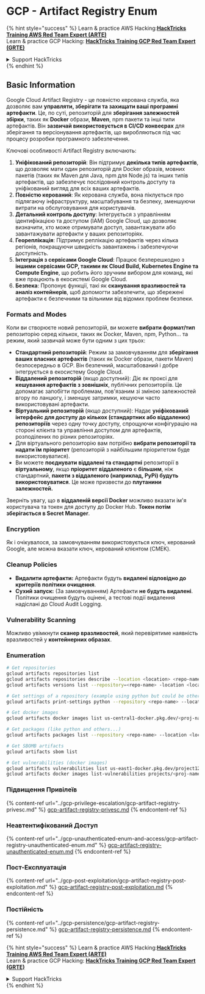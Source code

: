 # GCP - Artifact Registry Enum

{% hint style="success" %}
Learn & practice AWS Hacking:<img src="../../../.gitbook/assets/image (1) (1) (1) (1).png" alt="" data-size="line">[**HackTricks Training AWS Red Team Expert (ARTE)**](https://training.hacktricks.xyz/courses/arte)<img src="../../../.gitbook/assets/image (1) (1) (1) (1).png" alt="" data-size="line">\
Learn & practice GCP Hacking: <img src="../../../.gitbook/assets/image (2) (1).png" alt="" data-size="line">[**HackTricks Training GCP Red Team Expert (GRTE)**<img src="../../../.gitbook/assets/image (2) (1).png" alt="" data-size="line">](https://training.hacktricks.xyz/courses/grte)

<details>

<summary>Support HackTricks</summary>

* Check the [**subscription plans**](https://github.com/sponsors/carlospolop)!
* **Join the** 💬 [**Discord group**](https://discord.gg/hRep4RUj7f) or the [**telegram group**](https://t.me/peass) or **follow** us on **Twitter** 🐦 [**@hacktricks\_live**](https://twitter.com/hacktricks_live)**.**
* **Share hacking tricks by submitting PRs to the** [**HackTricks**](https://github.com/carlospolop/hacktricks) and [**HackTricks Cloud**](https://github.com/carlospolop/hacktricks-cloud) github repos.

</details>
{% endhint %}

## Basic Information

Google Cloud Artifact Registry - це повністю керована служба, яка дозволяє вам **управляти, зберігати та захищати ваші програмні артефакти**. Це, по суті, репозиторій для **зберігання залежностей збірки**, таких як **Docker** образи, **Maven**, npm пакети та інші типи артефактів. Він **зазвичай використовується в CI/CD конвеєрах** для зберігання та версіонування артефактів, що виробляються під час процесу розробки програмного забезпечення.

Ключові особливості Artifact Registry включають:

1. **Уніфікований репозиторій**: Він підтримує **декілька типів артефактів**, що дозволяє мати один репозиторій для Docker образів, мовних пакетів (таких як Maven для Java, npm для Node.js) та інших типів артефактів, що забезпечує послідовний контроль доступу та уніфікований вигляд для всіх ваших артефактів.
2. **Повністю керований**: Як керована служба, вона піклується про підлягаючу інфраструктуру, масштабування та безпеку, зменшуючи витрати на обслуговування для користувачів.
3. **Детальний контроль доступу**: Інтегрується з управлінням ідентифікацією та доступом (IAM) Google Cloud, що дозволяє визначити, хто може отримувати доступ, завантажувати або завантажувати артефакти у ваших репозиторіях.
4. **Геореплікація**: Підтримує реплікацію артефактів через кілька регіонів, покращуючи швидкість завантажень і забезпечуючи доступність.
5. **Інтеграція з сервісами Google Cloud**: Працює безперешкодно з **іншими сервісами GCP, такими як Cloud Build, Kubernetes Engine та Compute Engine**, що робить його зручним вибором для команд, які вже працюють в екосистемі Google Cloud.
6. **Безпека**: Пропонує функції, такі як **сканування вразливостей та аналіз контейнерів**, щоб допомогти забезпечити, що збережені артефакти є безпечними та вільними від відомих проблем безпеки.

### Formats and Modes

Коли ви створюєте новий репозиторій, ви можете **вибрати формат/тип** репозиторію серед кількох, таких як Docker, Maven, npm, Python... та режим, який зазвичай може бути одним з цих трьох:

* **Стандартний репозиторій**: Режим за замовчуванням для **зберігання ваших власних артефактів** (таких як Docker образи, пакети Maven) безпосередньо в GCP. Він безпечний, масштабований і добре інтегрується в екосистему Google Cloud.
* **Віддалений репозиторій** (якщо доступний): Діє як проксі для **кешування артефактів з зовнішніх**, публічних репозиторіїв. Це допомагає запобігти проблемам, пов'язаним зі зміною залежностей вгору по ланцюгу, і зменшує затримки, кешуючи часто використовувані артефакти.
* **Віртуальний репозиторій** (якщо доступний): Надає **уніфікований інтерфейс для доступу до кількох (стандартних або віддалених) репозиторіїв** через одну точку доступу, спрощуючи конфігурацію на стороні клієнта та управління доступом для артефактів, розподілених по різних репозиторіях.
* Для віртуального репозиторію вам потрібно **вибрати репозиторії та надати їм пріоритет** (репозиторій з найбільшим пріоритетом буде використовуватися).
* Ви можете **поєднувати віддалені та стандартні** репозиторії в **віртуальному**, якщо **пріоритет** **віддаленого** є **більшим**, ніж стандартний, **пакети з віддаленого (наприклад, PyPi) будуть використовуватися**. Це може призвести до **плутанини залежностей.**

Зверніть увагу, що в **віддаленій версії Docker** можливо вказати ім'я користувача та токен для доступу до Docker Hub. **Токен потім зберігається в Secret Manager**.

### Encryption

Як і очікувалося, за замовчуванням використовується ключ, керований Google, але можна вказати ключ, керований клієнтом (CMEK).

### Cleanup Policies

* **Видалити артефакти:** Артефакти будуть **видалені відповідно до критеріїв політики очищення**.
* **Сухий запуск:** (За замовчуванням) Артефакти **не будуть видалені**. Політики очищення будуть оцінені, а тестові події видалення надіслані до Cloud Audit Logging.

### Vulnerability Scanning

Можливо увімкнути **сканер вразливостей**, який перевірятиме наявність вразливостей у **контейнерних образах**.

### Enumeration
```bash
# Get repositories
gcloud artifacts repositories list
gcloud artifacts repositories describe --location <location> <repo-name>
gcloud artifacts versions list --repository=<repo-name> -location <location> --package <package-name>

# Get settings of a repository (example using python but could be other)
gcloud artifacts print-settings python --repository <repo-name> --location <location>

# Get docker images
gcloud artifacts docker images list us-central1-docker.pkg.dev/<proj-name>/<repo-name>

# Get packages (like python and others...)
gcloud artifacts packages list --repository <repo-name> --location <location>

# Get SBOMB artifacts
gcloud artifacts sbom list

# Get vulnerabilities (docker images)
gcloud artifacts vulnerabilities list us-east1-docker.pkg.dev/project123/repository123/someimage@sha256:49765698074d6d7baa82f
gcloud artifacts docker images list-vulnerabilities projects/<proj-name>/locations/<location>/scans/<scan-uuid>
```
### Підвищення Привілеїв

{% content-ref url="../gcp-privilege-escalation/gcp-artifact-registry-privesc.md" %}
[gcp-artifact-registry-privesc.md](../gcp-privilege-escalation/gcp-artifact-registry-privesc.md)
{% endcontent-ref %}

### Неавтентифікований Доступ

{% content-ref url="../gcp-unauthenticated-enum-and-access/gcp-artifact-registry-unauthenticated-enum.md" %}
[gcp-artifact-registry-unauthenticated-enum.md](../gcp-unauthenticated-enum-and-access/gcp-artifact-registry-unauthenticated-enum.md)
{% endcontent-ref %}

### Пост-Експлуатація

{% content-ref url="../gcp-post-exploitation/gcp-artifact-registry-post-exploitation.md" %}
[gcp-artifact-registry-post-exploitation.md](../gcp-post-exploitation/gcp-artifact-registry-post-exploitation.md)
{% endcontent-ref %}

### Постійність

{% content-ref url="../gcp-persistence/gcp-artifact-registry-persistence.md" %}
[gcp-artifact-registry-persistence.md](../gcp-persistence/gcp-artifact-registry-persistence.md)
{% endcontent-ref %}

{% hint style="success" %}
Learn & practice AWS Hacking:<img src="../../../.gitbook/assets/image (1) (1) (1) (1).png" alt="" data-size="line">[**HackTricks Training AWS Red Team Expert (ARTE)**](https://training.hacktricks.xyz/courses/arte)<img src="../../../.gitbook/assets/image (1) (1) (1) (1).png" alt="" data-size="line">\
Learn & practice GCP Hacking: <img src="../../../.gitbook/assets/image (2) (1).png" alt="" data-size="line">[**HackTricks Training GCP Red Team Expert (GRTE)**<img src="../../../.gitbook/assets/image (2) (1).png" alt="" data-size="line">](https://training.hacktricks.xyz/courses/grte)

<details>

<summary>Support HackTricks</summary>

* Check the [**subscription plans**](https://github.com/sponsors/carlospolop)!
* **Join the** 💬 [**Discord group**](https://discord.gg/hRep4RUj7f) or the [**telegram group**](https://t.me/peass) or **follow** us on **Twitter** 🐦 [**@hacktricks\_live**](https://twitter.com/hacktricks_live)**.**
* **Share hacking tricks by submitting PRs to the** [**HackTricks**](https://github.com/carlospolop/hacktricks) and [**HackTricks Cloud**](https://github.com/carlospolop/hacktricks-cloud) github repos.

</details>
{% endhint %}
